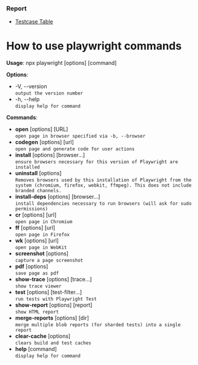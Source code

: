 ### Report
- [Testcase Table](https://docs.google.com/spreadsheets/d/1MasyqAVyNgRP4zKtX24wFLWINLZTn7qGG3g7K42BIIg/edit?gid=0#gid=0)

# How to use playwright commands

**Usage**: npx playwright [options] [command]

**Options**:
 - -V, --version                           <br>`output the version number`
  - -h, --help                              <br>`display help for command`

**Commands**:
  - **open** [options] [URL]                 <br> `open page in browser specified via -b, --browser`
  - **codegen** [options] [url]                <br> `open page and generate code for user actions`
  - **install** [options] [browser...]         <br> `ensure browsers necessary for this version of Playwright are installed`
  - **uninstall** [options]                 <br>`Removes browsers used by this installation of Playwright from the system (chromium, firefox, webkit, ffmpeg). This does not include branded channels.`
  - **install-deps** [options] [browser...]     <br>`install dependencies necessary to run browsers (will ask for sudo permissions)`
  - **cr** [options] [url]                      <br>`open page in Chromium`
  - **ff** [options] [url]                      <br>`open page in Firefox`
  - **wk** [options] [url]                      <br>`open page in WebKit`
  - **screenshot** [options] <url> <filename>   <br>`capture a page screenshot`
  - **pdf** [options] <url> <filename>         <br> `save page as pdf`
  - **show-trace** [options] [trace...]         <br>`show trace viewer`
  - **test** [options] [test-filter...]         <br>`run tests with Playwright Test`
  - **show-report** [options] [report]          <br>`show HTML report`
  - **merge-reports** [options] [dir]           <br>`merge multiple blob reports (for sharded tests) into a single report`
  - **clear-cache** [options]                   <br>`clears build and test caches`
  - **help** [command]                         <br> `display help for command`
